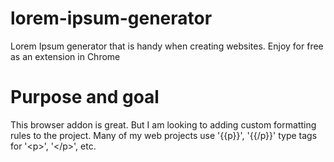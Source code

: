 # lorem-ipsum-generator
Lorem Ipsum generator that is handy when creating websites. Enjoy for free as an extension in Chrome

# Purpose and goal
This browser addon is great. But I am looking to adding custom formatting rules to the project.  Many
of my web projects use '{{p}}', '{{/p}}' type tags for '&lt;p&gt;', '&lt;/p&gt;', etc.
